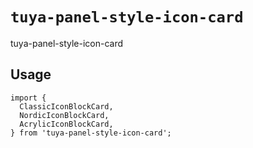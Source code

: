 # `tuya-panel-style-icon-card`

tuya-panel-style-icon-card

## Usage

```
import {
  ClassicIconBlockCard,
  NordicIconBlockCard,
  AcrylicIconBlockCard,
} from 'tuya-panel-style-icon-card';

```
